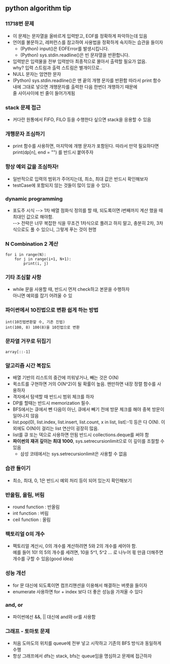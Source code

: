 ## python algorithm tip
### 11718번 문제
- 이 문제는 문자열을 올바르게 입력받고, EOF를 정확하게 파악하는데 있음
- 언어를 불문하고, 레퍼런스를 참고하여 사용법을 정확하게 숙지하는 습관을 들이자
  - (Python) input()은 EOFError를 발생시킵니다.
  - (Python) sys.stdin.readline()은 빈 문자열을 반환합니다.
- 입력받은 입력물을 전부 입력받아 최종적으로 몰아서 출력할 필요가 없음.  
  why? 입력 스트림과 출력 스트림은 별개이므로..
- NULL 문자는 엄연한 문자
- (Python) sys.stdin.readline()은 맨 끝의 개행 문자를 반환함
  따라서 print 함수 내에 그대로 넣으면 개행문자를 출력한 다음 한번더 개행하기 때문에  
  줄 사이사이에 빈 줄이 들어가게됨  

### stack 문제 접근
- 커다란 원통에서 FIFO, FILO 등을 수행한다 싶으면 stack을 응용할 수 있음

### 개행문자 조심하기
- print 함수를 사용하면, 마지막에 개행 문자가 포함된다.
  따라서 만약 필요하다면 print(dp[n], end = "") 를 반드시 붙여주자
  
### 항상 예외 값을 조심하자!
- 일반적으로 입력의 범위가 주어지는데, 최소, 최대 값은 반드시 확인해보자
- testCase에 포함되지 않는 것들이 많이 있을 수 있다.  
  
### dynamic programming
- 포도주 시식 --> 1차 배열 점화식 정의를 할 때, 되도록이면 i번째까지 계산 했을 때 최대인 값으로 해야함.  
            --> 전략은 너무 복잡한 식을 무조건 1차식으로 풀려고 하지 말고, 충분히 2차, 3차식으로도 풀 수 있으니, 그렇게 푸는 것이 현명

### N Combination 2 계산
~~~
for i in range(N):
    for j in range(i+1, N+1):
        print(i, j)
~~~

### 기타 조심할 사항
- while 문을 사용할 때, 반드시 먼저 check하고 본문을 수행하자  
  아니면 예외를 잡기 어려울 수 있
  
### 파이썬에서 10진법으로 변환 쉽게 하는 방법
~~~
int(10진법변환할 수, 기존 진법)
int(100, 8) 100(8)을 10진법으로 변환
~~~

### 문자열 거꾸로 뒤집기
~~~
array[::-1]
~~~

### 알고리즘 시간 복잡도
- 배열 기반의 리스트의 중간에 끼워넣거나, 빼는 것은 O(N)
- 퀵소트를 구현하면 거의 O(N^2)이 될 확률이 높음. 왠만하면 내장 정렬 함수를 사용하자
- 격자에서 탐색할 때 반드시 범위 체크를 하자
- DP를 할때는 반드시 memorization 필수.
- BFS에서는 큐에서 뺀 다음이 아닌, 큐에서 빼기 전에 방문 체크를 해야 중복 방문이 일어나지 않음
- list.pop(0), list.index, list.insert, list.count, x in list, list[:-1] 등은 다 O(N). 이외에도 O(N)이 걸리는 list 연산이 굉장히 많음.
- list를 큐 또는 덱으로 사용하면 안됨 반드시 collections.deque를 써야 함
- <b/>파이썬의 재귀 깊이는 최대 1000</b>, sys.setrecursionlimit으로 이 깊이를 조절할 수 있음
  - 삼성 코테에서는 sys.setrecursionlimit은 사용할 수 없음 


### 습관 들이기
- 최소, 최대, 0, 1은 반드시 예외 처리 등이 되어 있는지 확인해보기

### 반올림, 올림, 버림
- round function : 반올림
- int function : 버림
- ceil function : 올림

### 팩토리얼 0의 개수
- 팩토리얼 계산시, 0의 개수를 계산하려면 5와 2의 개수를 세어야 함.  
  예를 들어 10! 의 5의 개수를 세려면, 10을 5^1, 5^2 ... 로 나누어 몫 만큼 더해주면 개수를 구할 수 있음(good idea)
   
### 성능 개선 
- for 문 대신에 되도록이면 컴프리핸션을 이용해서 해결하는 버릇을 들이자
- enumerate 사용하면 for + index 보다 더 좋은 성능을 가져올 수 있다

### and, or
- 파이썬에선 &&, || 대신에 and와 or를 사용함

### 그래프 - 토마토 문제
- 처음 도마도의 위치를 queue에 전부 넣고 시작하고 기존의 BFS 방식과 동일하게 수행
- 항상 그래프에서 dfs는 stack, bfs는 queue임을 명심하고 문제에 접근하자

